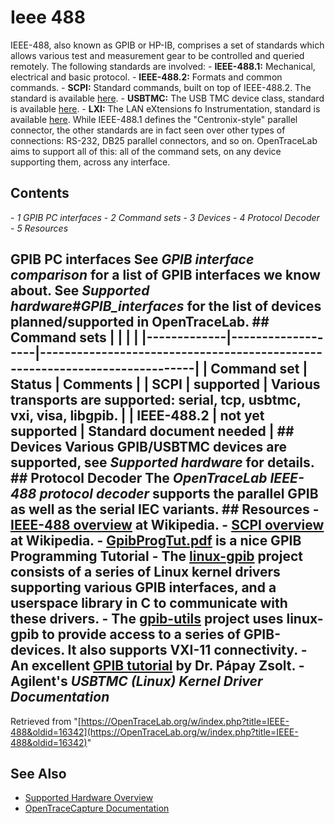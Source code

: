 # Ieee 488
IEEE-488, also known as GPIB or HP-IB, comprises a set of standards which allows various test and measurement gear to be controlled and queried remotely. The following standards are involved: \- **IEEE-488.1:** Mechanical, electrical and basic protocol. \- **IEEE-488.2:** Formats and common commands. \- **SCPI:** Standard commands, built on top of IEEE-488.2. The standard is available [here](http://www.ivifoundation.org/docs/scpi-99.pdf). \- **USBTMC:** The USB TMC device class, standard is available [here](https://www.usb.org/document-library/test-measurement-class-specification). \- **LXI:** The LAN eXtensions fo Instrumentation, standard is available [here](http://www.lxistandard.org/Documents/Specifications/LXI%20Device%20Specification%202011%20rev%201.4.pdf). While IEEE-488.1 defines the "Centronix-style" parallel connector, the other standards are in fact seen over other types of connections: RS-232, DB25 parallel connectors, and so on. OpenTraceLab aims to support all of this: all of the command sets, on any device supporting them, across any interface.
## Contents
\- *1 GPIB PC interfaces* \- *2 Command sets* \- *3 Devices* \- *4 Protocol Decoder* \- *5 Resources*
## GPIB PC interfaces See *GPIB interface comparison* for a list of GPIB interfaces we know about. See *Supported hardware#GPIB_interfaces* for the list of devices planned/supported in OpenTraceLab. ## Command sets | | | | |-------------|-------------------|----------------------------------------------------------------------------| | Command set | Status | Comments | | SCPI | supported | Various transports are supported: serial, tcp, usbtmc, vxi, visa, libgpib. | | IEEE-488.2 | not yet supported | Standard document needed | ## Devices Various GPIB/USBTMC devices are supported, see *Supported hardware* for details. ## Protocol Decoder The *OpenTraceLab IEEE-488 protocol decoder* supports the parallel GPIB as well as the serial IEC variants. ## Resources \- [IEEE-488 overview](https://en.wikipedia.org/wiki/IEEE-488) at Wikipedia. \- [SCPI overview](https://en.wikipedia.org/wiki/Standard_Commands_for_Programmable_Instruments) at Wikipedia. \- [GpibProgTut.pdf](http://g2pc1.bu.edu/~qzpeng/gpib/manual/GpibProgTut.pdf) is a nice GPIB Programming Tutorial \- The [linux-gpib](http://linux-gpib.sourceforge.net/) project consists of a series of Linux kernel drivers supporting various GPIB interfaces, and a userspace library in C to communicate with these drivers. \- The [gpib-utils](http://gpib-utils.sourceforge.net/) project uses linux-gpib to provide access to a series of GPIB-devices. It also supports VXI-11 connectivity. \- An excellent [GPIB tutorial](http://www.hit.bme.hu/~papay/edu/GPIB/tutor.htm) by Dr. Pápay Zsolt. \- Agilent's *USBTMC (Linux) Kernel Driver Documentation*
Retrieved from "[https://OpenTraceLab.org/w/index.php?title=IEEE-488&oldid=16342](https://OpenTraceLab.org/w/index.php?title=IEEE-488&oldid=16342)"
## See Also
- [Supported Hardware Overview](../supported-hardware.md)
- [OpenTraceCapture Documentation](../../opentracecapture/overview.md)
